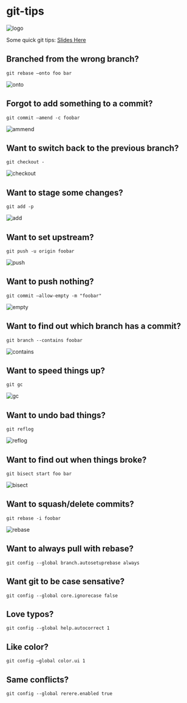 git-tips
========

![logo](https://raw.githubusercontent.com/alexfish/git-tips/master/images/logo.png)

Some quick git tips: [Slides Here](http://alexfish.github.io/git-tips)


## Branched from the wrong branch?

``` 
git rebase —onto foo bar 
```

![onto](https://raw.githubusercontent.com/alexfish/git-tips/master/images/onto.gif)

## Forgot to add something to a commit?

``` 
git commit —amend -c foobar
```

![ammend](https://raw.githubusercontent.com/alexfish/git-tips/master/images/ammend.gif)

## Want to switch back to the previous branch?

``` 
git checkout -
```

![checkout](https://raw.githubusercontent.com/alexfish/git-tips/master/images/checkout.gif)

## Want to stage some changes?

``` 
git add -p
```

![add](https://raw.githubusercontent.com/alexfish/git-tips/master/images/add.gif)

## Want to set upstream?

``` 
git push -u origin foobar
```

![push](https://raw.githubusercontent.com/alexfish/git-tips/master/images/push.gif)

## Want to push nothing?

``` 
git commit —allow-empty -m "foobar"
```

![empty](https://raw.githubusercontent.com/alexfish/git-tips/master/images/empty.gif)

## Want to find out which branch has a commit?

``` 
git branch --contains foobar
```

![contains](https://raw.githubusercontent.com/alexfish/git-tips/master/images/contains.gif)

## Want to speed things up?

``` 
git gc
```

![gc](https://raw.githubusercontent.com/alexfish/git-tips/master/images/gc.gif)

## Want to undo bad things?

``` 
git reflog
```

![reflog](https://raw.githubusercontent.com/alexfish/git-tips/master/images/reflog.gif)

## Want to find out when things broke?

``` 
git bisect start foo bar
```

![bisect](https://raw.githubusercontent.com/alexfish/git-tips/master/images/bisect.gif)

## Want to squash/delete commits?

``` 
git rebase -i foobar
```

![rebase](https://raw.githubusercontent.com/alexfish/git-tips/master/images/rebase.gif)

## Want to always pull with rebase?

``` 
git config --global branch.autosetuprebase always
```

## Want git to be case sensative?

``` 
git config --global core.ignorecase false 
```

## Love typos?

``` 
git config --global help.autocorrect 1
```

## Like color?

``` 
git config —global color.ui 1
```

## Same conflicts?

``` 
git config --global rerere.enabled true
```



